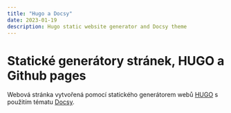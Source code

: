 ```yaml
---
title: "Hugo a Docsy"
date: 2023-01-19
description: Hugo static website generator and Docsy theme
---
```

# Statické generátory stránek, HUGO a Github pages
Webová stránka vytvořená pomocí statického generátorem webů [HUGO](https://gohugo.io) s použitím tématu [Docsy](https://www.docsy.dev/).
